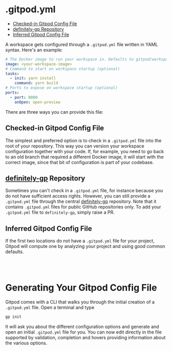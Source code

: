 # .gitpod.yml

 * [Checked-in Gitpod Config File](#checked-in-gitpod-config-file)
 * [definitely-gp Repository](#definitely-gp-repository)
 * [Inferred Gitpod Config File](#inferred-gitpod-config-file)

A workspace gets configured through a `.gitpod.yml` file written in YAML syntax. Here's an example:

```yaml
# The Docker image to run your workspace in. Defaults to gitpod/workspace-full
image: <your-workspace-image>
# Command to start on workspace startup (optional)
tasks:
  - init: yarn install
    command: yarn build
# Ports to expose on workspace startup (optional)
ports:
  - port: 8000
    onOpen: open-preview
```

There are three ways you can provide this file:

## Checked-in Gitpod Config File

The simplest and preferred option is to check in a `.gitpod.yml` file into the root of your repository. This way you can
version your workspace configuration together with your code. If, for example, you need to go back to
an old branch that required a different Docker image, it will start with the correct image, since that
bit of configuration is part of your codebase.

## [definitely-gp](https://github.com/gitpod-io/definitely-gp) Repository

Sometimes you can't check in a `.gitpod.yml` file, for instance because you do not have sufficient
access rights. However, you can still provide a `.gitpod.yml` file through the central
<a href="https://github.com/gitpod-io/definitely-gp" target="_blank">definitely-gp</a> repository. Note that it contains
`.gitpod.yml` files for public GitHub repositories only. To add your `.gitpod.yml` file to `definitely-gp`,
simply raise a PR.

## Inferred Gitpod Config File

If the first two locations do not have a `.gitpod.yml` file for your project, Gitpod will compute one by
analyzing your project and using good common defaults.

<br><br>

# Generating Your Gitpod Config File

Gitpod comes with a CLI that walks you through the initial creation of a `.gitpod.yml` file.
Open a terminal and type
```sh
gp init
```

It will ask you about the different configuration options and generate and open an initial `.gitpod.yml` file for you.
You can now edit directly in the file supported by validation, completion and hovers providing information about the various options.
